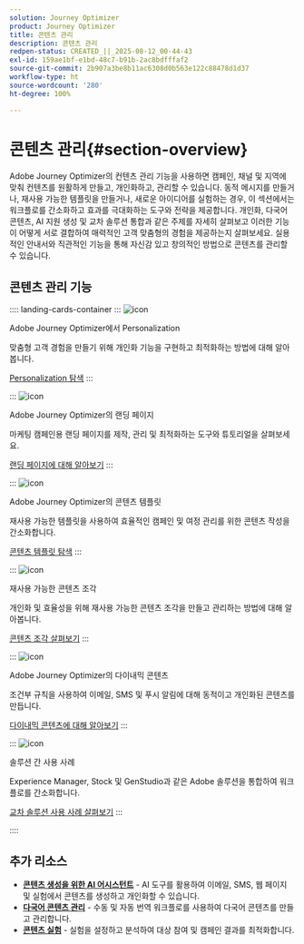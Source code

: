 ```yaml
---
solution: Journey Optimizer
product: Journey Optimizer
title: 콘텐츠 관리
description: 콘텐츠 관리
redpen-status: CREATED_||_2025-08-12_00-44-43
exl-id: 159ae1bf-e1bd-48c7-b91b-2ac8bdfffaf2
source-git-commit: 2b907a3be8b11ac6308d0b563e122c88478d1d37
workflow-type: ht
source-wordcount: '280'
ht-degree: 100%

---
```


# 콘텐츠 관리{#section-overview}

Adobe Journey Optimizer의 컨텐츠 관리 기능을 사용하면 캠페인, 채널 및 지역에 맞춰 컨텐츠를 원활하게 만들고, 개인화하고, 관리할 수 있습니다. 동적 메시지를 만들거나, 재사용 가능한 템플릿을 만들거나, 새로운 아이디어를 실험하는 경우, 이 섹션에서는 워크플로를 간소화하고 효과를 극대화하는 도구와 전략을 제공합니다. 개인화, 다국어 콘텐츠, AI 지원 생성 및 교차 솔루션 통합과 같은 주제를 자세히 살펴보고 이러한 기능이 어떻게 서로 결합하여 매력적인 고객 맞춤형의 경험을 제공하는지 살펴보세요. 실용적인 안내서와 직관적인 기능을 통해 자신감 있고 창의적인 방법으로 콘텐츠를 관리할 수 있습니다.

## 콘텐츠 관리 기능

:::: landing-cards-container
:::
![icon](https://cdn.experienceleague.adobe.com/icons/bullseye.svg?lang=ko)

Adobe Journey Optimizer에서 Personalization

맞춤형 고객 경험을 만들기 위해 개인화 기능을 구현하고 최적화하는 방법에 대해 알아봅니다.

[Personalization 탐색](personalization-landing-page.md)
:::

:::
![icon](https://cdn.experienceleague.adobe.com/icons/circle-play.svg?lang=ko)

Adobe Journey Optimizer의 랜딩 페이지

마케팅 캠페인용 랜딩 페이지를 제작, 관리 및 최적화하는 도구와 튜토리얼을 살펴보세요.

[랜딩 페이지에 대해 알아보기](landing-pages-landing-page.md)
:::

:::
![icon](https://cdn.experienceleague.adobe.com/icons/list-check.svg?lang=ko)

Adobe Journey Optimizer의 콘텐츠 템플릿

재사용 가능한 템플릿을 사용하여 효율적인 캠페인 및 여정 관리를 위한 콘텐츠 작성을 간소화합니다.

[콘텐츠 템플릿 탐색](content-templates-landing-page.md)
:::

:::
![icon](https://cdn.experienceleague.adobe.com/icons/puzzle-piece.svg?lang=ko)

재사용 가능한 콘텐츠 조각

개인화 및 효율성을 위해 재사용 가능한 콘텐츠 조각을 만들고 관리하는 방법에 대해 알아봅니다.

[콘텐츠 조각 살펴보기](fragments-landing-page.md)
:::

:::
![icon](https://cdn.experienceleague.adobe.com/icons/gear.svg?lang=ko)

Adobe Journey Optimizer의 다이내믹 콘텐츠

조건부 규칙을 사용하여 이메일, SMS 및 푸시 알림에 대해 동적이고 개인화된 콘텐츠를 만듭니다.

[다이내믹 콘텐츠에 대해 알아보기](dynamic-landing-page.md)
:::

:::
![icon](https://cdn.experienceleague.adobe.com/icons/puzzle-piece.svg?lang=ko)

솔루션 간 사용 사례

Experience Manager, Stock 및 GenStudio과 같은 Adobe 솔루션을 통합하여 워크플로를 간소화합니다.

[교차 솔루션 사용 사례 살펴보기](combine-landing-page.md)
:::

::::


## 추가 리소스

- **[콘텐츠 생성을 위한 AI 어시스턴트](ai-assistant-landing-page.md)** - AI 도구를 활용하여 이메일, SMS, 웹 페이지 및 실험에서 콘텐츠를 생성하고 개인화할 수 있습니다.
- **[다국어 콘텐츠 관리](content-multilingual-landing-page.md)** - 수동 및 자동 번역 워크플로를 사용하여 다국어 콘텐츠를 만들고 관리합니다.
- **[콘텐츠 실험](content-experiment-landing-page.md)** - 실험을 설정하고 분석하여 대상 참여 및 캠페인 결과를 최적화합니다.
